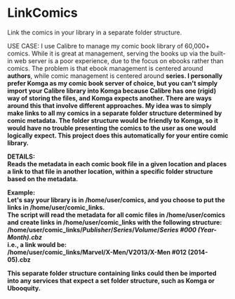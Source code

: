 # LinkComics
Link the comics in your library in a separate folder structure.

USE CASE:
I use Calibre to manage my comic book library of 60,000+ comics. While it is great at management, serving the books up via the built-in web server is a poor experience, due to the focus on ebooks rather than comics. The problem is that ebook management is centered around <b>authors</b>, while comic management is centered around <b>series<b>. I personally prefer Komga as my comic book server of choice, but you can't simply import your Calibre library into Komga because Calibre has one (rigid) way of storing the files, and Komga expects another. There are ways around this that involve different approaches. My idea was to simply make links to all my comics in a separate folder structure determined by comic metadata. The folder structure would be friendly to Komga, so it would have no trouble presenting the comics to the user as one would logically expect. This project does this automatically for your entire comic library. 

DETAILS:<br>
Reads the metadata in each comic book file in a given location and places a link to that file in another location, within a specific folder structure based on the metadata.

Example:<br>
Let's say your library is in /home/user/comics, and you choose to put the links in /home/user/comic_links.<br>
    The script will read the metadata for all comic files in /home/user/comics and create links in /home/user/comic_links with the following structure:<br>
    /home/user/comic_links/<i>Publisher</i>/<i>Series</i>/<i>Volume</i>/<i>Series #000 (Year-Month).cbz</i><br>
    i.e., a link would be:<br>
    /home/user/comic_links/Marvel/X-Men/V2013/X-Men #012 (2014-05).cbz

This separate folder structure containing links could then be imported into any services that expect a set folder structure, such as Komga or Ubooquity.